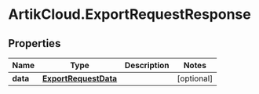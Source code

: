 # ArtikCloud.ExportRequestResponse

## Properties
Name | Type | Description | Notes
------------ | ------------- | ------------- | -------------
**data** | [**ExportRequestData**](ExportRequestData.md) |  | [optional] 


